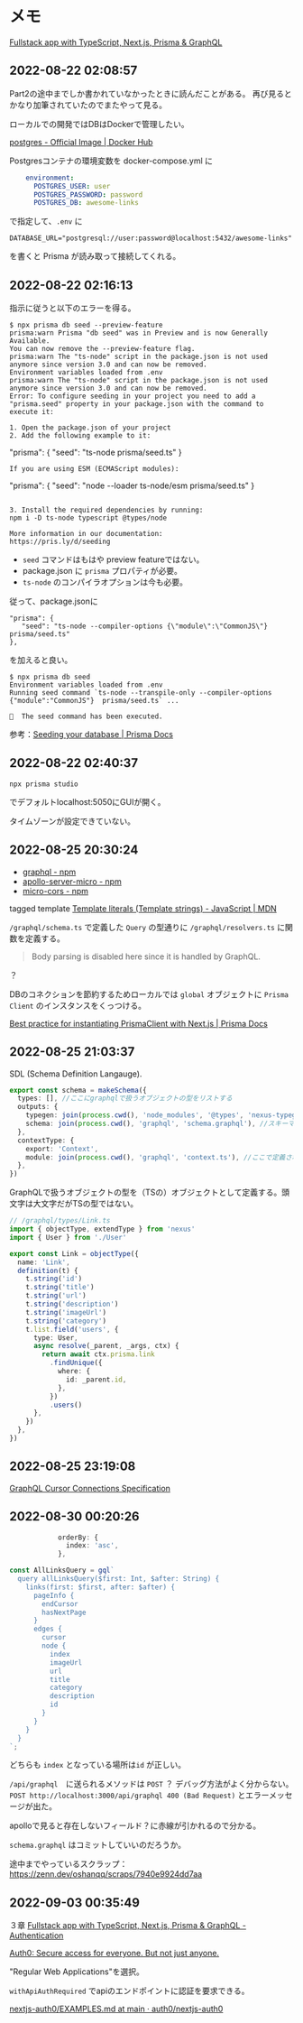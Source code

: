 # メモ

[Fullstack app with TypeScript, Next\.js, Prisma & GraphQL](https://www.prisma.io/blog/fullstack-nextjs-graphql-prisma-oklidw1rhw)

## 2022-08-22 02:08:57
Part2の途中までしか書かれていなかったときに読んだことがある。
再び見るとかなり加筆されていたのでまたやって見る。

ローカルでの開発ではDBはDockerで管理したい。

[postgres \- Official Image \| Docker Hub](https://hub.docker.com/_/postgres)

Postgresコンテナの環境変数を docker-compose.yml に

```yml
    environment:
      POSTGRES_USER: user
      POSTGRES_PASSWORD: password
      POSTGRES_DB: awesome-links
```

で指定して、`.env` に

```
DATABASE_URL="postgresql://user:password@localhost:5432/awesome-links"
```
を書くと Prisma が読み取って接続してくれる。

## 2022-08-22 02:16:13

指示に従うと以下のエラーを得る。

```
$ npx prisma db seed --preview-feature
prisma:warn Prisma "db seed" was in Preview and is now Generally Available.
You can now remove the --preview-feature flag.
prisma:warn The "ts-node" script in the package.json is not used anymore since version 3.0 and can now be removed.
Environment variables loaded from .env
prisma:warn The "ts-node" script in the package.json is not used anymore since version 3.0 and can now be removed.
Error: To configure seeding in your project you need to add a "prisma.seed" property in your package.json with the command to execute it:

1. Open the package.json of your project
2. Add the following example to it:
```
"prisma": {
  "seed": "ts-node prisma/seed.ts"
}
```
If you are using ESM (ECMAScript modules):
```
"prisma": {
  "seed": "node --loader ts-node/esm prisma/seed.ts"
}
```

3. Install the required dependencies by running:
npm i -D ts-node typescript @types/node

More information in our documentation:
https://pris.ly/d/seeding
```

- `seed` コマンドはもはや preview featureではない。
- package.json に `prisma` プロパティが必要。
- `ts-node` のコンパイラオプションは今も必要。

従って、package.jsonに

```
"prisma": {
   "seed": "ts-node --compiler-options {\"module\":\"CommonJS\"} prisma/seed.ts"
},
```

を加えると良い。

```
$ npx prisma db seed
Environment variables loaded from .env
Running seed command `ts-node --transpile-only --compiler-options {"module":"CommonJS"}  prisma/seed.ts` ...

🌱  The seed command has been executed.
```

参考：[Seeding your database \| Prisma Docs](https://www.prisma.io/docs/guides/database/seed-database)

## 2022-08-22 02:40:37
```
npx prisma studio
```

でデフォルトlocalhost:5050にGUIが開く。

タイムゾーンが設定できていない。

## 2022-08-25 20:30:24

- [graphql \- npm](https://www.npmjs.com/package/graphql)
- [apollo\-server\-micro \- npm](https://www.npmjs.com/package/apollo-server-micro)
- [micro\-cors \- npm](https://www.npmjs.com/package/micro-cors)

tagged template [Template literals \(Template strings\) \- JavaScript \| MDN](https://developer.mozilla.org/en-US/docs/Web/JavaScript/Reference/Template_literals#tagged_templates)

`/graphql/schema.ts` で定義した `Query` の型通りに `/graphql/resolvers.ts` に関数を定義する。

> Body parsing is disabled here since it is handled by GraphQL.

？

DBのコネクションを節約するためローカルでは `global` オブジェクトに `Prisma Client` のインスタンスをくっつける。

[Best practice for instantiating PrismaClient with Next\.js \| Prisma Docs](https://www.prisma.io/docs/guides/database/troubleshooting-orm/help-articles/nextjs-prisma-client-dev-practices)


## 2022-08-25 21:03:37

SDL (Schema Definition Langauge).

```ts
export const schema = makeSchema({
  types: [], //ここにgraphqlで扱うオブジェクトの型をリストする
  outputs: {
    typegen: join(process.cwd(), 'node_modules', '@types', 'nexus-typegen', 'index.d.ts'), //型ファイルを吐き出す場所
    schema: join(process.cwd(), 'graphql', 'schema.graphql'), //スキーマを吐き出す場所
  },
  contextType: {
    export: 'Context',
    module: join(process.cwd(), 'graphql', 'context.ts'), //ここで定義された `Context` 型を使うという宣言
  },
})
```

GraphQLで扱うオブジェクトの型を（TSの）オブジェクトとして定義する。頭文字は大文字だがTSの型ではない。
```ts
// /graphql/types/Link.ts
import { objectType, extendType } from 'nexus'
import { User } from './User'

export const Link = objectType({
  name: 'Link',
  definition(t) {
    t.string('id')
    t.string('title')
    t.string('url')
    t.string('description')
    t.string('imageUrl')
    t.string('category')
    t.list.field('users', {
      type: User,
      async resolve(_parent, _args, ctx) {
        return await ctx.prisma.link
          .findUnique({
            where: {
              id: _parent.id,
            },
          })
          .users()
      },
    })
  },
})
```

## 2022-08-25 23:19:08

[GraphQL Cursor Connections Specification](https://relay.dev/graphql/connections.htm)

## 2022-08-30 00:20:26

```ts
            orderBy: {
              index: 'asc',
            },
```

```ts
const AllLinksQuery = gql`
  query allLinksQuery($first: Int, $after: String) {
    links(first: $first, after: $after) {
      pageInfo {
        endCursor
        hasNextPage
      }
      edges {
        cursor
        node {
          index
          imageUrl
          url
          title
          category
          description
          id
        }
      }
    }
  }
`;
```

どちらも `index` となっている場所は`id` が正しい。

`/api/graphql`　に送られるメソッドは `POST` ？ デバッグ方法がよく分からない。 `POST http://localhost:3000/api/graphql 400 (Bad Request)` とエラーメッセージが出た。

apolloで見ると存在しないフィールド？に赤線が引かれるので分かる。

`schema.graphql` はコミットしていいのだろうか。

途中までやっているスクラップ：https://zenn.dev/oshanqq/scraps/7940e9924dd7aa

## 2022-09-03 00:35:49
３章
[Fullstack app with TypeScript, Next\.js, Prisma & GraphQL \- Authentication](https://www.prisma.io/blog/fullstack-nextjs-graphql-prisma-3-clxbrcqppv)

[Auth0: Secure access for everyone\. But not just anyone\.](https://auth0.com/)

"Regular Web Applications"を選択。

`withApiAuthRequired` でapiのエンドポイントに認証を要求できる。

[nextjs\-auth0/EXAMPLES\.md at main · auth0/nextjs\-auth0](https://github.com/auth0/nextjs-auth0/blob/main/EXAMPLES.md#protect-an-api-route)
